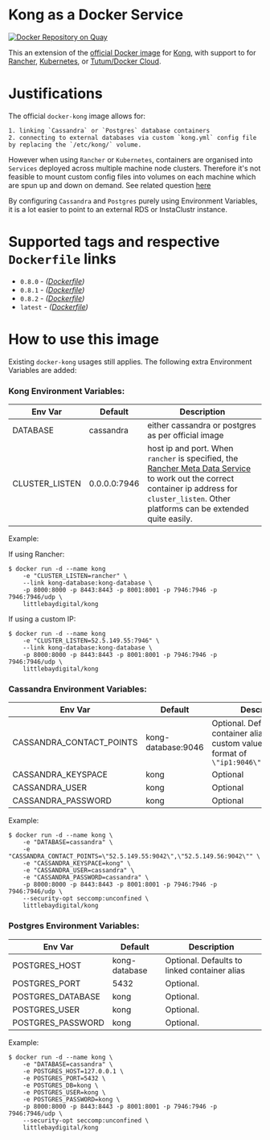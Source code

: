 # Kong as a Docker Service
[![Docker Repository on Quay](https://quay.io/repository/littlebaydigital/kong/status "Docker Repository on Quay")](https://quay.io/repository/littlebaydigital/kong)

This an extension of the [official Docker image][docker-kong-url] for [Kong][kong-url], with support to for [Rancher][rancher-url], [Kubernetes][kubernetes-url], or [Tutum/Docker Cloud][docker-cloud-url].

# Justifications

The official `docker-kong` image allows for:

    1. linking `Cassandra` or `Postgres` database containers
    2. connecting to external databases via custom `kong.yml` config file by replacing the `/etc/kong/` volume.

However when using `Rancher` or `Kubernetes`, containers are organised into `Services` deployed across multiple machine node clusters. Therefore it's not feasible to mount custom config files into volumes on each machine which are spun up and down on demand. See related question [here][envvar-question]

By configuring `Cassandra` and `Postgres` purely using Environment Variables, it is a lot easier to point to an external RDS or InstaClustr instance.

# Supported tags and respective `Dockerfile` links

- `0.8.0` - *([Dockerfile](https://github.com/littlebaydigital/docker-kong-service/blob/0.8.0/Dockerfile))*
- `0.8.1` - *([Dockerfile](https://github.com/littlebaydigital/docker-kong-service/blob/0.8.1/Dockerfile))*
- `0.8.2` - *([Dockerfile](https://github.com/littlebaydigital/docker-kong/blob/0.8.2/Dockerfile))*
- `latest` - *([Dockerfile](https://github.com/littlebaydigital/docker-kong-service/blob/0.8.2/Dockerfile))*

# How to use this image

Existing `docker-kong` usages still applies. The following extra Environment Variables are added:

### Kong Environment Variables:
| Env Var | Default | Description |
| --------|---------| ------------|
| DATABASE | cassandra | either cassandra or postgres as per official image |
| CLUSTER_LISTEN | 0.0.0.0:7946 | host ip and port. When `rancher` is specified, the [Rancher Meta Data Service][rancher-metadata-service] to work out the correct container ip address for `cluster_listen`. Other platforms can be extended quite easily. |

Example:

If using Rancher:
```shell
$ docker run -d --name kong
    -e "CLUSTER_LISTEN=rancher" \
    --link kong-database:kong-database \
    -p 8000:8000 -p 8443:8443 -p 8001:8001 -p 7946:7946 -p 7946:7946/udp \
    littlebaydigital/kong
```

If using a custom IP:
```shell
$ docker run -d --name kong
    -e "CLUSTER_LISTEN=52.5.149.55:7946" \
    --link kong-database:kong-database \
    -p 8000:8000 -p 8443:8443 -p 8001:8001 -p 7946:7946 -p 7946:7946/udp \
    littlebaydigital/kong
```

### Cassandra Environment Variables:

| Env Var | Default | Description |
| --------|---------| ------------|
| CASSANDRA_CONTACT_POINTS | kong-database:9046 | Optional. Defaults to linked container alias. Specify custom values in the format of `\"ip1:9046\",\"ip2:9046\"`|
| CASSANDRA_KEYSPACE | kong | Optional |
| CASSANDRA_USER | kong | Optional |
| CASSANDRA_PASSWORD | kong | Optional |

Example:

```shell
$ docker run -d --name kong \
    -e "DATABASE=cassandra" \
    -e "CASSANDRA_CONTACT_POINTS=\"52.5.149.55:9042\",\"52.5.149.56:9042\"" \
    -e "CASSANDRA_KEYSPACE=kong" \
    -e "CASSANDRA_USER=cassandra" \
    -e "CASSANDRA_PASSWORD=cassandra" \
    -p 8000:8000 -p 8443:8443 -p 8001:8001 -p 7946:7946 -p 7946:7946/udp \
    --security-opt seccomp:unconfined \
    littlebaydigital/kong
```

### Postgres Environment Variables:

| Env Var | Default | Description |
| --------|---------| ------------|
| POSTGRES_HOST | kong-database | Optional. Defaults to linked container alias |
| POSTGRES_PORT | 5432 | Optional. |
| POSTGRES_DATABASE | kong | Optional. |
| POSTGRES_USER | kong | Optional. |
| POSTGRES_PASSWORD | kong | Optional. |

Example:

```shell
$ docker run -d --name kong \
    -e "DATABASE=cassandra" \
    -e POSTGRES_HOST=127.0.0.1 \
    -e POSTGRES_PORT=5432 \
    -e POSTGRES_DB=kong \
    -e POSTGRES_USER=kong \
    -e POSTGRES_PASSWORD=kong \
    -p 8000:8000 -p 8443:8443 -p 8001:8001 -p 7946:7946 -p 7946:7946/udp \
    --security-opt seccomp:unconfined \
    littlebaydigital/kong
```

[kong-url]: http://getkong.org
[docker-kong-url]: https://hub.docker.com/r/mashape/kong/
[rancher-url]: http://rancher.com/
[rancher-metadata-service]: http://rancher.com/introducing-rancher-metadata-service-for-docker/
[kubernetes-url]: http://kubernetes.io/
[docker-cloud-url]: https://www.docker.com/products/docker-cloud
[envvar-question]: https://groups.google.com/forum/#!topic/konglayer/mfjBUwQHHHk